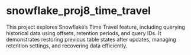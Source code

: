 # snowflake_proj8_time_travel
This project explores Snowflake’s Time Travel feature, including querying historical data using offsets, retention periods, and query IDs. It demonstrates restoring previous table states after updates, managing retention settings, and recovering data efficiently.
